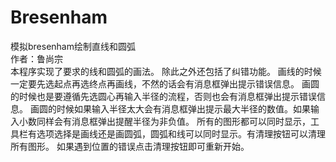 # Bresenham
模拟bresenham绘制直线和圆弧  
作者：鲁尚宗  
本程序实现了要求的线和圆弧的画法。
除此之外还包括了纠错功能。
画线的时候一定要先选起点再选终点再画线，不然的话会有消息框弹出提示错误信息。
画圆的时候也是要遵循先选圆心再输入半径的流程，否则也会有消息框弹出提示错误信息。
画圆的时候如果输入半径太大会有消息框弹出提示最大半径的数值。如果输入小数同样会有消息框弹出提醒半径为非负值。
所有的图形都可以同时显示，工具栏有选项选择是画线还是画圆弧，圆弧和线可以同时显示。有清理按钮可以清理所有图形。
如果遇到位置的错误点击清理按钮即可重新开始。
